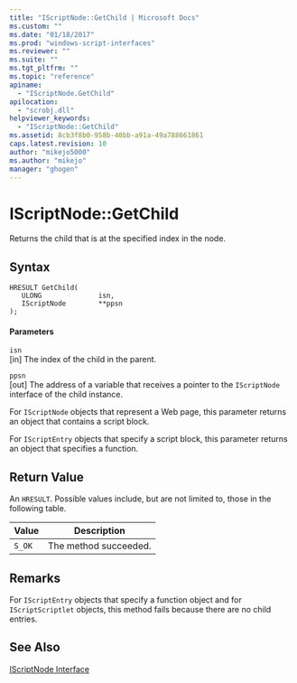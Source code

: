 ```yaml
---
title: "IScriptNode::GetChild | Microsoft Docs"
ms.custom: ""
ms.date: "01/18/2017"
ms.prod: "windows-script-interfaces"
ms.reviewer: ""
ms.suite: ""
ms.tgt_pltfrm: ""
ms.topic: "reference"
apiname: 
  - "IScriptNode.GetChild"
apilocation: 
  - "scrobj.dll"
helpviewer_keywords: 
  - "IScriptNode::GetChild"
ms.assetid: 8cb3f8b0-958b-40bb-a91a-49a788661861
caps.latest.revision: 10
author: "mikejo5000"
ms.author: "mikejo"
manager: "ghogen"
---
```

# IScriptNode::GetChild
Returns the child that is at the specified index in the node.  
  
## Syntax  
  
```  
HRESULT GetChild(  
   ULONG              isn,  
   IScriptNode        **ppsn  
);  
```  
  
#### Parameters  
 `isn`  
 [in] The index of the child in the parent.  
  
 `ppsn`  
 [out] The address of a variable that receives a pointer to the `IScriptNode` interface of the child instance.  
  
 For `IScriptNode` objects that represent a Web page, this parameter returns an object that contains a script block.  
  
 For `IScriptEntry` objects that specify a script block, this parameter returns an object that specifies a function.  
  
## Return Value  
 An `HRESULT`. Possible values include, but are not limited to, those in the following table.  
  
|Value|Description|  
|-----------|-----------------|  
|`S_OK`|The method succeeded.|  
  
## Remarks  
 For `IScriptEntry` objects that specify a function object and for `IScriptScriptlet` objects, this method fails because there are no child entries.  
  
## See Also  
 [IScriptNode Interface](../../winscript/reference/iscriptnode-interface.md)